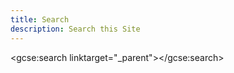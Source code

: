 ```yaml
---
title: Search
description: Search this Site
---
```


<script>
  (function() {
    var cx = '017189791726756816761:st6sfiiflgu';
    var gcse = document.createElement('script');
    gcse.type = 'text/javascript';
    gcse.async = true;
    gcse.src = 'https://cse.google.com/cse.js?cx=' + cx;
    var s = document.getElementsByTagName('script')[0];
    s.parentNode.insertBefore(gcse, s);
  })();
</script>

<gcse:search linktarget="\_parent"></gcse:search>
